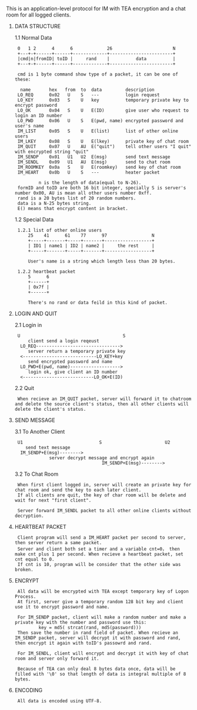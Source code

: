 This is an application-level protocol for IM with TEA encryption and a chat room for all logged clients.

1. DATA STRUCTURE
		
	1.1 Normal Data
  
	    0   1 2      4      6             26                       N
        +---+-+------+------+-------------+------------------------+
	    |cmd|n|fromID| toID |     rand    |          data          |
	    +---+-+------+------+-------------+------------------------+

        cmd is 1 byte command show type of a packet, it can be one of these:

         name       hex   from  to  data         description
        LO_REQ      0x02   U    S   ---          login request
        LO_KEY      0x03   S    U   key          temporary private key to encrypt password
        LO_OK       0x04   S    U   E(ID)        give user who request to login an ID number
        LO_PWD      0x06   U    S   E(pwd, name) encrypted password and user's name
        IM_LIST     0x05   S    U   E(list)      list of other online users
        IM_LKEY     0x08   S    U   E(lkey)      private key of chat room
        IM_QUIT     0x07   U    AU  E("quit")    tell other users "I quit" with encrypted string "quit"
        IM_SENDP    0x01   U1   U2  E(msg)       send text message
        IM_SENDL    0x09   U1   AU  E(msg)       send to chat room
        IM_ROOMKEY  0x0a   S    U   E(roomkey)   send key of chat room
        IM_HEART    0x0b   U    S   ---          heater packet

				n is the length of data(equal to N-26).
		formID and toID are both 16 bit integer, specially S is server's number 0x00, AU is mean all other users number 0xff.
        rand is a 20 bytes list of 20 random numbers.
        data is a N-25 bytes string.
        E() means that encrypt content in bracket.
        
	1.2 Special Data

      	1.2.1 list of other online users
        	25    41      61    77      97                 N
        	+-----+-------+-----+-------+------------------+
            | ID1 | name1 | ID2 | name2 |     the rest     |
            +-----+-------+-----+-------+------------------+
            
            User's name is a string which length less than 20 bytes.
            
        1.2.2 heartbeat packet
        	5      6
            +------+
            | 0x7f |
            +------+
            
            There's no rand or data feild in this kind of packet.
        
2. LOGIN AND QUIT

	2.1 Login in

		U                                       S
            client send a login reqeust
         LO_REQ-------------------------------->
            server return a temporary private key 
         <----------------------------LO_KEY+key
            send encrypted password and name
         LO_PWD+E(pwd, name)------------------->
            login ok, give client an ID number
         <---------------------------LO_OK+E(ID)
         
	2.2 Quit

		When recieve an IM_QUIT packet, server will forward it to chatroom and delete the source client's status, then all other clients will delete the client's status.

3. SEND MESSAGE

	3.1 To Another Client

		U1                             S                        U2
           send text message
         IM_SENDP+E(msg)-------->
                    server decrypt message and encrypt again
                                        IM_SENDP+E(msg)-------->
		
	3.2 To Chat Room

		When first client logged in, server will create an private key for chat room and send the key to each later client.
        If all clients are quit, the key of char room will be delete and wait for next "first client".
        
        Server forward IM_SENDL packet to all other online clients without decryption.
        
4. HEARTBEAT PACKET

		Client program will send a IM_HEART packet per second to server, then server return a same packet.
        Server and client both set a timer and a variable cnt=0， then make cnt plus 1 per second. When recieve a heartbeat packet, set cnt equal to 0.
        If cnt is 10, program will be consider that the other side was broken.
        
5. ENCRYPT

		All data will be encrypted with TEA except temporary key of Logon Process.
        At first, server give a temporary random 128 bit key and client use it to encrypt password and name.
        
        For IM_SENDP packet, client will make a random number and make a private key with the number and password use this:
                key = md5( strcat(rand, md5(password)))
        Then save the number in rand field of packet. When recieve an IM_SENDP packet, server will decrypt it with password and rand, then encrypt it again with toID's passowrd and rand.
        
        For IM_SENDL, client will encrypt and decrypt it with key of chat room and server only forward it.
        
        Because of TEA can only deal 8 bytes data once, data will be filled with '\0' so that length of data is integral multiple of 8 bytes. 

6. ENCODING

		All data is encoded using UTF-8.
